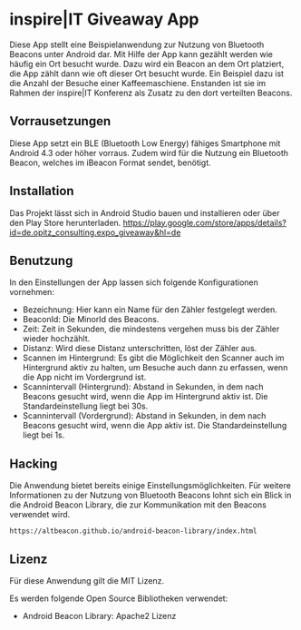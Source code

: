 # inspire|IT Giveaway App

Diese App stellt eine Beispielanwendung zur Nutzung von Bluetooth Beacons unter Android dar.
Mit Hilfe der App kann gezählt werden wie häufig ein Ort besucht wurde.
Dazu wird ein Beacon an dem Ort platziert, die App zählt dann wie oft dieser Ort besucht wurde.
Ein Beispiel dazu ist die Anzahl der Besuche einer Kaffeemaschiene.
Enstanden ist sie im Rahmen der inspire|IT Konferenz als Zusatz zu den dort verteilten Beacons.


## Vorrausetzungen
Diese App setzt ein BLE (Bluetooth Low Energy) fähiges Smartphone mit Android 4.3 oder höher vorraus. 
Zudem wird für die Nutzung ein Bluetooth Beacon, welches im iBeacon Format sendet, benötigt.


## Installation

Das Projekt lässt sich in Android Studio bauen und installieren oder über den Play Store herunterladen.
https://play.google.com/store/apps/details?id=de.opitz_consulting.expo_giveaway&hl=de

## Benutzung

In den Einstellungen der App lassen sich folgende Konfigurationen vornehmen:

* Bezeichnung: Hier kann ein Name für den Zähler festgelegt werden.
* BeaconId: Die MinorId des Beacons.
* Zeit: Zeit in Sekunden, die mindestens vergehen muss bis der Zähler wieder hochzählt.
* Distanz: Wird diese Distanz unterschritten, löst der Zähler aus.
* Scannen im Hintergrund: Es gibt die Möglichkeit den Scanner auch im Hintergrund aktiv zu halten, um Besuche auch dann zu erfassen, wenn die App nicht im Vordergrund ist.
* Scannintervall (Hintergrund): Abstand in Sekunden, in dem nach Beacons gesucht wird, wenn die App im Hintergrund aktiv ist. Die Standardeinstellung liegt bei 30s.
* Scannintervall (Vordergrund): Abstand in Sekunden, in dem nach Beacons gesucht wird, wenn die App aktiv ist. Die Standardeinstellung liegt bei 1s.



## Hacking


Die Anwendung bietet bereits einige Einstellungsmöglichkeiten.
Für weitere Informationen zu der Nutzung von Bluetooth Beacons lohnt sich ein Blick in die 
Android Beacon Library, die zur Kommunikation mit den Beacons verwendet wird.

	https://altbeacon.github.io/android-beacon-library/index.html




## Lizenz 

Für diese Anwendung gilt die MIT Lizenz.
	
Es werden folgende Open Source Bibliotheken verwendet:

* Android Beacon Library: Apache2 Lizenz
